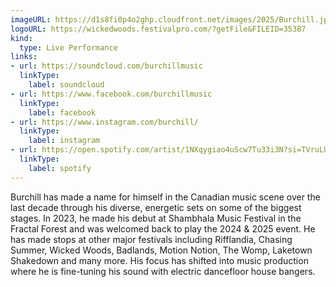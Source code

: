 ```yaml
---
imageURL: https://d1s8fi0p4o2ghp.cloudfront.net/images/2025/Burchill.jpg
logoURL: https://wickedwoods.festivalpro.com/?getFile&FILEID=35387
kind:
  type: Live Performance
links:
- url: https://soundcloud.com/burchillmusic
  linkType:
    label: soundcloud
- url: https://www.facebook.com/burchillmusic
  linkType:
    label: facebook
- url: https://www.instagram.com/burchill/
  linkType:
    label: instagram
- url: https://open.spotify.com/artist/1NXqygiao4uScw7Tu33i3N?si=TVruLU7oR9CPf2s_5QoPhg
  linkType:
    label: spotify
---
```

Burchill has made a name for himself in the Canadian music scene over the last decade through his diverse, energetic sets on some of the biggest stages. In 2023, he made his debut at Shambhala Music Festival in the Fractal Forest and was welcomed back to play the 2024 & 2025 event. He has made stops at other major festivals including Rifflandia, Chasing Summer, Wicked Woods, Badlands, Motion Notion, The Womp, Laketown Shakedown and many more. His focus has shifted into music production where he is fine-tuning his sound with electric dancefloor house bangers. 